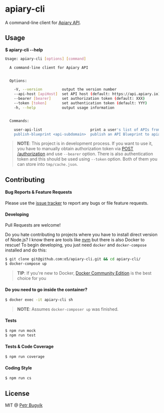 # apiary-cli

A command-line client for [Apiary API][link-apiary-api].

## Usage

**$ apiary-cli --help**

```bash
Usage: apiary-cli [options] [command]

  A command-line client for Apiary API


  Options:

    -V, --version         output the version number
    --api-host [apiHost]  set API host (default: https://api.apiary.io)
    --bearer [bearer]     set authorization token (default: XXX)
    --token [token]       set authentication token (default: YYY)
    -h, --help            output usage information


  Commands:

    user-api-list                      print a user's list of APIs from apiary.io
    publish-blueprint <api-subdomain>  publish an API Blueprint to apiary.io (requires input from STDIN)
```

> **NOTE**: This project is in development process. If you want to use it, you have to manually obtain authorization token via [POST /authorization][link-apiary-api-auth] and use `--bearer` option. There is also authentication token and this should be used using `--token` option. Both of them you can store into `tmp/cache.json`.

## Contributing

#### Bug Reports & Feature Requests

Please use the [issue tracker][link-issues] to report any bugs or file feature requests.

#### Developing

Pull Requests are welcome!

Do you hate contributing to projects where you have to install direct version of Node.js? I know there are tools like [nvm][link-nvm] but there is also Docker to rescue! To begin developing, you just need `docker` and `docker-compose` installed and do this:

```bash
$ git clone git@github.com:o5/apiary-cli.git && cd apiary-cli/
$ docker-compose up
```

> **TIP**: If you're new to Docker, [Docker Community Edition][link-docker-ce] is the best choice for you

#### Do you need to go inside the container?
```bash
$ docker exec -it apiary-cli sh
```
> **NOTE**: Assumes `docker-composer up` was finished.

#### Tests
```bash
$ npm run mock
$ npm run test
```

#### Tests & Code Coverage
```bash
$ npm run coverage
```

#### Coding Style
```bash
$ npm run cs
```

## License
MIT @ [Petr Bugyík][link-twitter]

[link-apiary-api]: https://apiary.docs.apiary.io
[link-apiary-api-auth]: https://apiary.docs.apiary.io/#reference/authentication/authorization-tokens/create-an-authorization-token
[link-issues]: https://github.com/o5/apib2json/issues
[link-nvm]: https://github.com/creationix/nvm
[link-docker-ce]: https://www.docker.com/community-edition
[link-twitter]: https://twitter.com/bugyik
